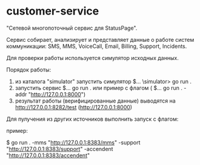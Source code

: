 # customer-service
"Cетевой многопоточный сервис для StatusPage".

Сервис собирает, анализирует и представляет данные о работе систем коммуникации: SMS, MMS, VoiceCall, Email, Billing, Support, Incidents.

Для проверки работы используется симулятор исходных данных.

Порядок работы:
1. из каталога "simulator" запустить симулятор  $... \simulator> go run .
2. запустить сервис $... go run .   или пример с флагом ( $... go run . -addr "http://127.0.0.1:8000")
3. результат работы (верифицированные данные) выводятся на http://127.0.0.1:8282/test  (http://127.0.0.1:8000)

Для пулучения из других источников выполнить запуск с флагом:

пример:

$ go run . -mms "http://127.0.0.1:8383/mms" -support "http://127.0.0.1:8383/support" -accendent "http://127.0.0.1:8383/accendent"
